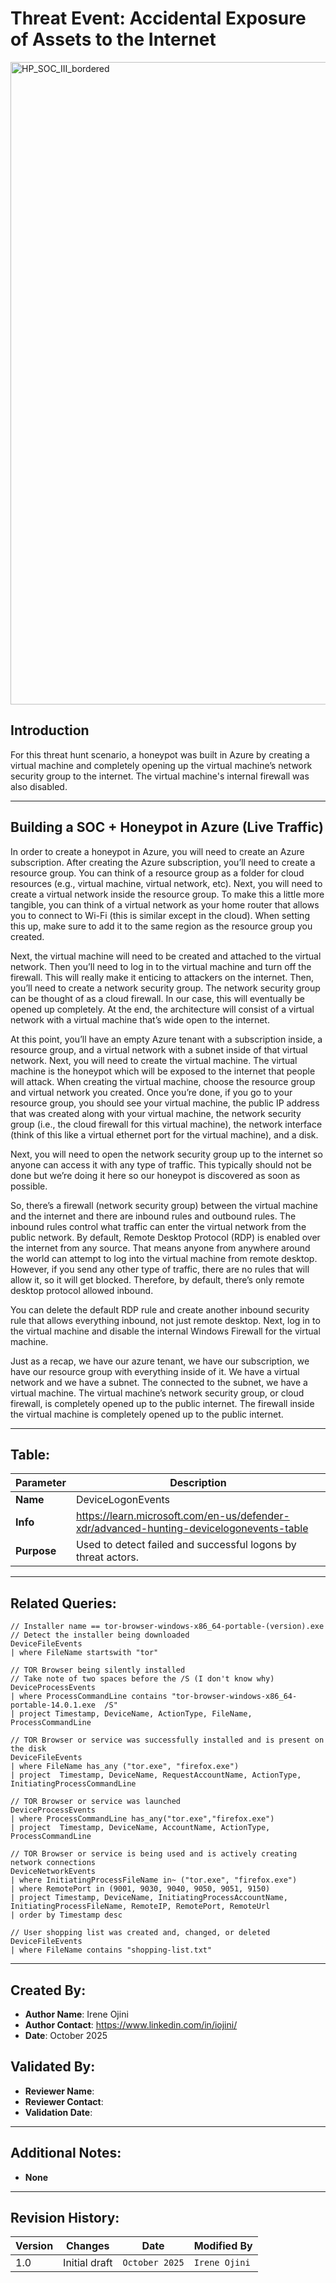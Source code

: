 # Threat Event: Accidental Exposure of Assets to the Internet

<img width="1540" height="1028" alt="HP_SOC_III_bordered" src="https://github.com/user-attachments/assets/b451da10-f342-4ce9-8b44-ef6f21622686" />

## Introduction

For this threat hunt scenario, a honeypot was built in Azure by creating a virtual machine and completely opening up the virtual machine’s network security group to the internet. The virtual machine's internal firewall was also disabled.

---
## Building a SOC + Honeypot in Azure (Live Traffic)

In order to create a honeypot in Azure, you will need to create an Azure subscription. After creating the Azure subscription, you’ll need to create a resource group. You can think of a resource group as a folder for cloud resources (e.g., virtual machine, virtual network, etc). Next, you will need to create a virtual network inside the resource group. To make this a little more tangible, you can think of a virtual network as your home router that allows you to connect to Wi-Fi (this is similar except in the cloud). When setting this up, make sure to add it to the same region as the resource group you created. 

Next, the virtual machine will need to be created and attached to the virtual network. Then you’ll need to log in to the virtual machine and turn off the firewall. This will really make it enticing to attackers on the internet. Then, you’ll need to create a network security group. The network security group can be thought of as a cloud firewall. In our case, this will eventually be opened up completely. At the end, the architecture will consist of a virtual network with a virtual machine that’s wide open to the internet.

At this point, you’ll have an empty Azure tenant with a subscription inside, a resource group, and a virtual network with a subnet inside of that virtual network. Next, you will need to create the virtual machine. The virtual machine is the honeypot which will be exposed to the internet that people will attack. When creating the virtual machine, choose the resource group and virtual network you created. Once you’re done, if you go to your resource group, you should see your virtual machine, the public IP address that was created along with your virtual machine, the network security group (i.e., the cloud firewall for this virtual machine), the network interface (think of this like a virtual ethernet port for the virtual machine), and a disk. 

Next, you will need to open the network security group up to the internet so anyone can access it with any type of traffic. This typically should not be done but we’re doing it here so our honeypot is discovered as soon as possible. 

So, there’s a firewall (network security group) between the virtual machine and the internet and there are inbound rules and outbound rules. The inbound rules control what traffic can enter the virtual network from the public network. By default, Remote Desktop Protocol (RDP) is enabled over the internet from any source. That means anyone from anywhere around the world can attempt to log into the virtual machine from remote desktop. However, if you send any other type of traffic, there are no rules that will allow it, so it will get blocked. Therefore, by default, there’s only remote desktop protocol allowed inbound.

You can delete the default RDP rule and create another inbound security rule that allows everything inbound, not just remote desktop. Next, log in to the virtual machine and disable the internal Windows Firewall for the virtual machine.

Just as a recap, we have our azure tenant, we have our subscription, we have our resource group with everything inside of it. We have a virtual network and we have a subnet. The connected to the subnet, we have a virtual machine. The virtual machine’s network security group, or cloud firewall, is completely opened up to the public internet. The firewall inside the virtual machine is completely opened up to the public internet.

---
## Table:
| **Parameter**       | **Description**                                                              |
|---------------------|------------------------------------------------------------------------------|
| **Name**| DeviceLogonEvents|
| **Info**|https://learn.microsoft.com/en-us/defender-xdr/advanced-hunting-devicelogonevents-table|
| **Purpose**| Used to detect failed and successful logons by threat actors. |

---

## Related Queries:
```kql
// Installer name == tor-browser-windows-x86_64-portable-(version).exe
// Detect the installer being downloaded
DeviceFileEvents
| where FileName startswith "tor"

// TOR Browser being silently installed
// Take note of two spaces before the /S (I don't know why)
DeviceProcessEvents
| where ProcessCommandLine contains "tor-browser-windows-x86_64-portable-14.0.1.exe  /S"
| project Timestamp, DeviceName, ActionType, FileName, ProcessCommandLine

// TOR Browser or service was successfully installed and is present on the disk
DeviceFileEvents
| where FileName has_any ("tor.exe", "firefox.exe")
| project  Timestamp, DeviceName, RequestAccountName, ActionType, InitiatingProcessCommandLine

// TOR Browser or service was launched
DeviceProcessEvents
| where ProcessCommandLine has_any("tor.exe","firefox.exe")
| project  Timestamp, DeviceName, AccountName, ActionType, ProcessCommandLine

// TOR Browser or service is being used and is actively creating network connections
DeviceNetworkEvents
| where InitiatingProcessFileName in~ ("tor.exe", "firefox.exe")
| where RemotePort in (9001, 9030, 9040, 9050, 9051, 9150)
| project Timestamp, DeviceName, InitiatingProcessAccountName, InitiatingProcessFileName, RemoteIP, RemotePort, RemoteUrl
| order by Timestamp desc

// User shopping list was created and, changed, or deleted
DeviceFileEvents
| where FileName contains "shopping-list.txt"
```

---

## Created By:
- **Author Name**: Irene Ojini
- **Author Contact**: https://www.linkedin.com/in/iojini/
- **Date**: October 2025

## Validated By:
- **Reviewer Name**: 
- **Reviewer Contact**: 
- **Validation Date**: 

---

## Additional Notes:
- **None**

---

## Revision History:
| **Version** | **Changes**                   | **Date**         | **Modified By**   |
|-------------|-------------------------------|------------------|-------------------|
| 1.0         | Initial draft                  | `October 2025`  | `Irene Ojini`   
